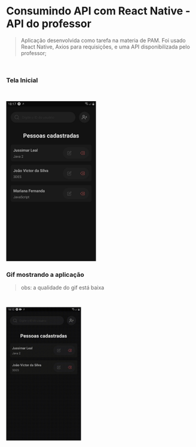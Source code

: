 # Consumindo API com React Native - API do professor

> Aplicação desenvolvida como tarefa na materia de PAM. Foi usado React Native, Axios para requisições, e uma API disponibilizada pelo professor;

<br>

### Tela Inicial

<img src=".github/mostra.jpg" alt="home" style="margin-top: 30px;" width="240px">

### Gif mostrando a aplicação

> obs: a qualidade do gif está baixa

<img src=".github/funcionamento.gif" alt="home" style="margin-top: 30px;" width="200px">
